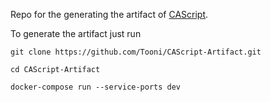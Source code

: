 Repo for the generating the artifact of [CAScript](https://github.com/Tooni/TypeScript-Multiparty-Sessions/tree/chor_automata).

To generate the artifact just run 

`git clone https://github.com/Tooni/CAScript-Artifact.git`

`cd CAScript-Artifact`

`docker-compose run --service-ports dev`
